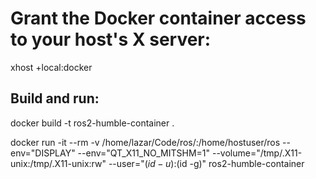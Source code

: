 # Grant the Docker container access to your host's X server:

xhost +local:docker

## Build and run:

docker build -t ros2-humble-container .

docker run -it --rm -v /home/lazar/Code/ros/:/home/hostuser/ros --env="DISPLAY" --env="QT_X11_NO_MITSHM=1" --volume="/tmp/.X11-unix:/tmp/.X11-unix:rw" --user="$(id -u):$(id -g)" ros2-humble-container

